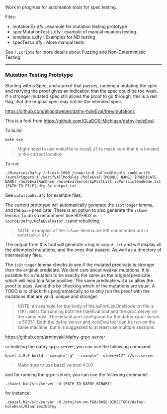 Work in progress for automation tools for spec testing. 

Files:

* mutationEx.dfy : example for mutation testing prototype
* specMutationTest.s.dfy : example of manual muation testing. 
* template.s.dfy : Examples for ND testing 
* specTest.s.dfy : More manual tests 

See `/.scripts` for more details about Fuzzing and Non-Deterministic Testing

---

### Mutation Testing Prototype

Starting with a Spec, and a proof that passes, running a mutating the spec and retrying the proof gives an indication that the spec could be too weak. If a stronger mutated spec still allows the proof to go through, this is a red flag, that the original spec may not be the intended spec. 

https://github.com/eligoldweber/dafny-holeEval/tree/mutations

This is a fork from https://github.com/GLaDOS-Michigan/dafny-holeEval. 

To build:

`make exe`

>Might need to use makefile to install z3 to make sure that it is located in the correct location

To run: 

```
./Binaries/Dafny /rlimit:1000 /compile:0 /allowGlobals /noNLarith /autoTriggers:1 /verifyAllModules /holeEval:[MODULE_NAME].[PREDICATE NAME] /holeEvalRunOnce /holeEvalServerIpPortList:ipPortListOneNode.txt [PATH TO FILE].dfy &> output.txt
```

See `mutationEx.dfy` for example files;

The current prototype will automatically generate the `isStronger` lemma, and the `base` predicate. There is an option to also
generate the `isSame` lemma. To do so uncomment line 901-902 in `Source/Dafny/HoleEvaluator.cs`and rebuilding.

>NOTE: examples of the `isSame` lemma are left commented out in `mutationEx.dfy`

The output from this tool will generate a log in `output.txt` and will display all the attempted mutations, and the ones that passed. As well
as a directory of intermediary files. 

The `isStronger` lemma checks to see if the mutated predicate is stronger than the original predicate. We dont care about weaker mutations. 
It is possible for a mutation to be exactly the same as the original predicate, which will lead to a false positive. The same predicate will also
allow the proof to pass. Avoid this by checking which of the mutations are equal. A TODO is to check this programatically so to only run the proof with
the mutations that are valid. unique and stronger. 


>NOTE: an example for the body of the ipPortListOneNode.txt file is `[IP]:50051` for running both the holeEval tool and the grpc server on the same host. The default port configured for the dafny-grpc-server is 50051. Both the dafny server and holeEval tool can be run on the same machine, but it is suggested to at least use multiple sessions. 

https://github.com/arminvakil/dafny-grpc-server

or building the dafny-grpc-server, you can use the following command:

`bazel-4.0.0 build --cxxopt="-g" --cxxopt="--std=c++17" //src:server`

>Make sure to use bazel version 4.0.0

and for running the grpc-server, you can use the following command:

`./bazel-bin/src/server -d [PATH_TO_DAFNY_BINARY]`

for instance:

`./bazel-bin/src/server -d /proj/vm-vm-PG0/BASE-DIRECTORY/dafny-holeEval/Binaries/Dafny`
